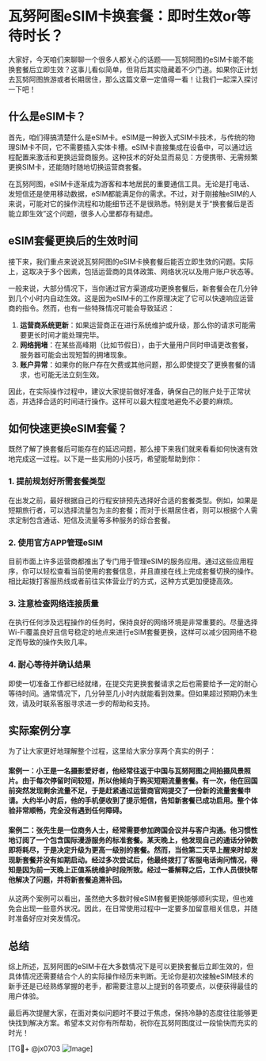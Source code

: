 # 瓦努阿图eSIM卡换套餐：即时生效or等待时长？

大家好，今天咱们来聊聊一个很多人都关心的话题——瓦努阿图的eSIM卡能不能换套餐后立即生效？这事儿看似简单，但背后其实隐藏着不少门道。如果你正计划去瓦努阿图旅游或者长期居住，那么这篇文章一定值得一看！让我们一起深入探讨一下吧！

## 什么是eSIM卡？

首先，咱们得搞清楚什么是eSIM卡。eSIM是一种嵌入式SIM卡技术，与传统的物理SIM卡不同，它不需要插入实体卡槽。eSIM卡直接集成在设备中，可以通过远程配置来激活和更换运营商服务。这种技术的好处显而易见：方便携带、无需频繁更换SIM卡，还能随时随地切换运营商套餐。

在瓦努阿图，eSIM卡逐渐成为游客和本地居民的重要通信工具。无论是打电话、发短信还是使用移动数据，eSIM都能满足你的需求。不过，对于刚接触eSIM的人来说，可能对它的操作流程和功能细节还不是很熟悉。特别是关于“换套餐后是否能立即生效”这个问题，很多人心里都存有疑虑。

## eSIM套餐更换后的生效时间

接下来，我们重点来说说瓦努阿图的eSIM卡换套餐后能否立即生效的问题。实际上，这取决于多个因素，包括运营商的具体政策、网络状况以及用户账户状态等。

一般来说，大部分情况下，当你通过官方渠道成功更换套餐后，新套餐会在几分钟到几个小时内自动生效。这是因为eSIM卡的工作原理决定了它可以快速响应运营商的指令。然而，也有一些特殊情况可能会导致延迟：

1. **运营商系统更新**：如果运营商正在进行系统维护或升级，那么你的请求可能需要更长时间才能处理完毕。
2. **网络拥堵**：在某些高峰期（比如节假日），由于大量用户同时申请更改套餐，服务器可能会出现短暂的拥堵现象。
3. **账户异常**：如果你的账户存在欠费或其他问题，那么即使提交了更换套餐的请求，也可能无法立刻生效。

因此，在实际操作过程中，建议大家提前做好准备，确保自己的账户处于正常状态，并选择合适的时间进行操作。这样可以最大程度地避免不必要的麻烦。

## 如何快速更换eSIM套餐？

既然了解了换套餐后可能存在的延迟问题，那么接下来我们就来看看如何快速有效地完成这一过程。以下是一些实用的小技巧，希望能帮助到你：

### 1. 提前规划好所需套餐类型
在出发之前，最好根据自己的行程安排预先选择好合适的套餐类型。例如，如果是短期旅行者，可以选择流量包为主的套餐；而对于长期居住者，则可以根据个人需求定制包含通话、短信及流量等多种服务的综合套餐。

### 2. 使用官方APP管理eSIM
目前市面上许多运营商都推出了专门用于管理eSIM的服务应用。通过这些应用程序，你可以轻松查看当前使用的套餐信息，并且直接在线上完成套餐切换的操作。相比起拨打客服热线或者前往实体营业厅的方式，这种方式更加便捷高效。

### 3. 注意检查网络连接质量
在执行任何涉及远程操作的任务时，保持良好的网络环境是非常重要的。尽量选择Wi-Fi覆盖良好且信号稳定的地点来进行eSIM套餐更换，这样可以减少因网络不稳定而导致的操作失败几率。

### 4. 耐心等待并确认结果
即使一切准备工作都已经就绪，在提交完更换套餐请求之后也需要给予一定的耐心等待时间。通常情况下，几分钟至几小时内就能看到效果。但如果超过预期仍未生效，请及时联系客服寻求进一步的帮助和支持。

## 实际案例分享

为了让大家更好地理解整个过程，这里给大家分享两个真实的例子：

#### 案例一：小王是一名摄影爱好者，他经常往返于中国与瓦努阿图之间拍摄风景照片。由于每次停留时间较短，所以他倾向于购买短期流量套餐。有一次，他在回国前突然发现剩余流量不足，于是赶紧通过运营商官网提交了一份新的流量套餐申请。大约半小时后，他的手机便收到了提示短信，告知新套餐已成功启用。整个体验非常顺畅，完全没有遇到任何障碍。

#### 案例二：张先生是一位商务人士，经常需要参加跨国会议并与客户沟通。他习惯性地订阅了一个包含国际漫游服务的标准套餐。某天晚上，他发现自己的通话分钟数即将耗尽，于是决定升级为更高一级别的套餐。然而，当他第二天早上醒来时却发现新套餐并没有如期启动。经过多次尝试后，他最终拨打了客服电话询问情况，得知是因为前一天晚上正值系统维护时段所致。经过一番解释之后，工作人员很快帮他解决了问题，并将新套餐追溯补回。

从这两个案例可以看出，虽然绝大多数时候eSIM套餐更换能够顺利实现，但也难免会出现一些意外状况。因此，在日常使用过程中一定要多加留意相关信息，并随时准备好应对突发情况。

## 总结

综上所述，瓦努阿图的eSIM卡在大多数情况下是可以更换套餐后立即生效的，但具体情况还需要结合个人的实际操作经历来判断。无论你是初次接触eSIM技术的新手还是已经熟练掌握的老手，都需要注意以上提到的各项要点，以便获得最佳的用户体验。

最后再次提醒大家，在面对类似问题时不要过于焦虑，保持冷静的态度往往能够更快找到解决方案。希望本文对你有所帮助，祝你在瓦努阿图度过一段愉快而充实的时光！

[TG💪+ @jx0703 ![Image](https://github.com/user-attachments/assets/dbca1d08-cadb-493c-b0ec-ad6f7a83f270)]